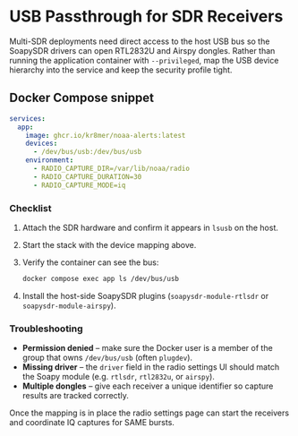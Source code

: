 # USB Passthrough for SDR Receivers

Multi-SDR deployments need direct access to the host USB bus so the SoapySDR
drivers can open RTL2832U and Airspy dongles. Rather than running the
application container with `--privileged`, map the USB device hierarchy into
the service and keep the security profile tight.

## Docker Compose snippet

```yaml
services:
  app:
    image: ghcr.io/kr8mer/noaa-alerts:latest
    devices:
      - /dev/bus/usb:/dev/bus/usb
    environment:
      - RADIO_CAPTURE_DIR=/var/lib/noaa/radio
      - RADIO_CAPTURE_DURATION=30
      - RADIO_CAPTURE_MODE=iq
```

### Checklist

1. Attach the SDR hardware and confirm it appears in `lsusb` on the host.
2. Start the stack with the device mapping above.
3. Verify the container can see the bus:

   ```bash
   docker compose exec app ls /dev/bus/usb
   ```

4. Install the host-side SoapySDR plugins (`soapysdr-module-rtlsdr` or
   `soapysdr-module-airspy`).

### Troubleshooting

- **Permission denied** – make sure the Docker user is a member of the group
  that owns `/dev/bus/usb` (often `plugdev`).
- **Missing driver** – the `driver` field in the radio settings UI should match
  the Soapy module (e.g. `rtlsdr`, `rtl2832u`, or `airspy`).
- **Multiple dongles** – give each receiver a unique identifier so capture
  results are tracked correctly.

Once the mapping is in place the radio settings page can start the receivers
and coordinate IQ captures for SAME bursts.
